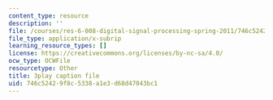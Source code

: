 ```yaml
---
content_type: resource
description: ''
file: /courses/res-6-008-digital-signal-processing-spring-2011/746c52429f8c5338a1e3d68d47043bc1_TuCYGjp7WKU.srt
file_type: application/x-subrip
learning_resource_types: []
license: https://creativecommons.org/licenses/by-nc-sa/4.0/
ocw_type: OCWFile
resourcetype: Other
title: 3play caption file
uid: 746c5242-9f8c-5338-a1e3-d68d47043bc1
---
```

